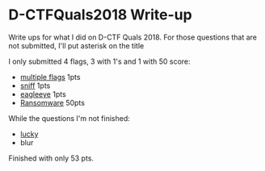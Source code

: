 # D-CTFQuals2018 Write-up
Write ups for what I did on D-CTF Quals 2018. For those questions that are not submitted, I'll put asterisk on the title

I only submitted 4 flags, 3 with 1's and 1 with 50 score:
- [multiple flags](https://github.com/tintinnya/D-CTFQuals2018/tree/master/multiple-flags) 1pts
- [sniff](https://github.com/tintinnya/D-CTFQuals2018/tree/master/sniff) 1pts
- [eagleeye](https://github.com/tintinnya/D-CTFQuals2018/tree/master/eagleeye) 1pts
- [Ransomware](https://github.com/tintinnya/D-CTFQuals2018/tree/master/Ransomware) 50pts

While the questions I'm not finished:
- [lucky](https://github.com/tintinnya/D-CTFQuals2018/tree/master/lucky) 
- blur

Finished with only 53 pts.
